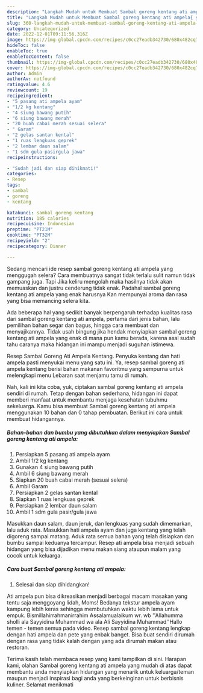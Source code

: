 ```yaml
---
description: "Langkah Mudah untuk Membuat Sambal goreng kentang ati ampela{ yang Menggugah Selera,  Menu Buat lebaran"
title: "Langkah Mudah untuk Membuat Sambal goreng kentang ati ampela{ yang Menggugah Selera,  Menu Buat lebaran"
slug: 360-langkah-mudah-untuk-membuat-sambal-goreng-kentang-ati-ampela-yang-menggugah-selera-menu-buat-lebaran
category: Uncategorized
date: 2022-12-01T09:11:56.316Z
image: https://img-global.cpcdn.com/recipes/c0cc27eadb342730/680x482cq70/sambal-goreng-kentang-ati-ampela-foto-resep-utama.jpg
hideToc: false
enableToc: true
enableTocContent: false
thumbnail: https://img-global.cpcdn.com/recipes/c0cc27eadb342730/680x482cq70/sambal-goreng-kentang-ati-ampela-foto-resep-utama.jpg
cover: https://img-global.cpcdn.com/recipes/c0cc27eadb342730/680x482cq70/sambal-goreng-kentang-ati-ampela-foto-resep-utama.jpg
author: Admin
authorAv: notfound
ratingvalue: 4.6
reviewcount: 19
recipeingredient:
- "5 pasang ati ampela ayam"
- "1/2 kg kentang"
- "4 siung bawang putih"
- "6 siung bawang merah"
- "20 buah cabai merah sesuai selera"
- " Garam"
- "2 gelas santan kental"
- "1 ruas lengkuas geprek"
- "2 lembar daun salam"
- "1 sdm gula pasirgula jawa"
recipeinstructions:

- "Sudah jadi dan siap dinikmati!"
categories:
- Resep
tags:
- sambal
- goreng
- kentang

katakunci: sambal goreng kentang 
nutrition: 185 calories
recipecuisine: Indonesian
preptime: "PT21M"
cooktime: "PT32M"
recipeyield: "2"
recipecategory: Dinner

---
```



Sedang mencari ide resep sambal goreng kentang ati ampela yang menggugah selera? Cara membuatnya sangat tidak terlalu sulit namun tidak gampang juga. Tapi Jika keliru mengolah maka hasilnya tidak akan memuaskan dan justru cenderung tidak enak. Padahal sambal goreng kentang ati ampela yang enak harusnya Kan mempunyai aroma dan rasa yang bisa memancing selera kita.


Ada beberapa hal yang sedikit banyak berpengaruh terhadap kualitas rasa dari sambal goreng kentang ati ampela, pertama dari jenis bahan, lalu pemilihan bahan segar dan bagus, hingga cara membuat dan menyajikannya. Tidak usah bingung jika hendak menyiapkan sambal goreng kentang ati ampela yang enak di mana pun kamu berada, karena asal sudah tahu caranya maka hidangan ini mampu menjadi suguhan istimewa.

Resep Sambal Goreng Ati Ampela Kentang. Penyuka kentang dan hati ampela pasti menyukai menu yang satu ini. Ya, resep sambal goreng ati ampela kentang berisi bahan makanan favoritmu yang sempurna untuk melengkapi menu Lebaran saat menjamu tamu di rumah.


Nah, kali ini kita coba, yuk, ciptakan sambal goreng kentang ati ampela sendiri di rumah. Tetap dengan bahan sederhana, hidangan ini dapat memberi manfaat untuk membantu menjaga kesehatan tubuhmu sekeluarga. Kamu bisa membuat Sambal goreng kentang ati ampela menggunakan 10 bahan dan 0 tahap pembuatan. Berikut ini cara untuk membuat hidangannya.

<!--inarticleads1-->

##### Bahan-bahan dan bumbu yang dibutuhkan dalam menyiapkan Sambal goreng kentang ati ampela:

1. Persiapkan 5 pasang ati ampela ayam
1. Ambil 1/2 kg kentang
1. Gunakan 4 siung bawang putih
1. Ambil 6 siung bawang merah
1. Siapkan 20 buah cabai merah (sesuai selera)
1. Ambil  Garam
1. Persiapkan 2 gelas santan kental
1. Siapkan 1 ruas lengkuas geprek
1. Persiapkan 2 lembar daun salam
1. Ambil 1 sdm gula pasir/gula jawa


Masukkan daun salam, daun jeruk, dan lengkuas yang sudah dimemarkan, lalu aduk rata. Masukkan hati ampela ayam dan juga kentang yang telah digoreng sampai matang. Aduk rata semua bahan yang telah disiapkan dan bumbu sampai keduanya tercampur. Resep ati ampela bisa menjadi sebuah hidangan yang bisa dijadikan menu makan siang ataupun malam yang cocok untuk keluarga. 

<!--inarticleads2-->

##### Cara buat Sambal goreng kentang ati ampela:


1. Selesai dan siap dihidangkan!

Ati ampela pun bisa dikreasikan menjadi berbagai macam masakan yang tentu saja menggoyang lidah, Moms! Bedanya tekstur ampela ayam kampung lebih keras sehingga membutuhkan waktu lebih lama untuk empuk. Bismillahirrahmanirrahim Assalamualaikum wr. wb &#39;&#39;Allahumma sholli ala Sayyidina Muhammad wa ala Ali Sayyidina Muhammad&#39;&#39;Hallo temen - temen semua pada video. Resep sambal goreng kentang lengkap dengan hati ampela dan pete yang enbak banget. Bisa buat sendiri dirumah dengan rasa yang tidak kalah dengan yang ada dirumah makan atau restoran. 

Terima kasih telah membaca resep yang kami tampilkan di sini. Harapan kami, olahan Sambal goreng kentang ati ampela yang mudah di atas dapat membantu anda menyiapkan hidangan yang menarik untuk keluarga/teman maupun menjadi inspirasi bagi anda yang berkeinginan untuk berbisnis kuliner. Selamat menikmati
